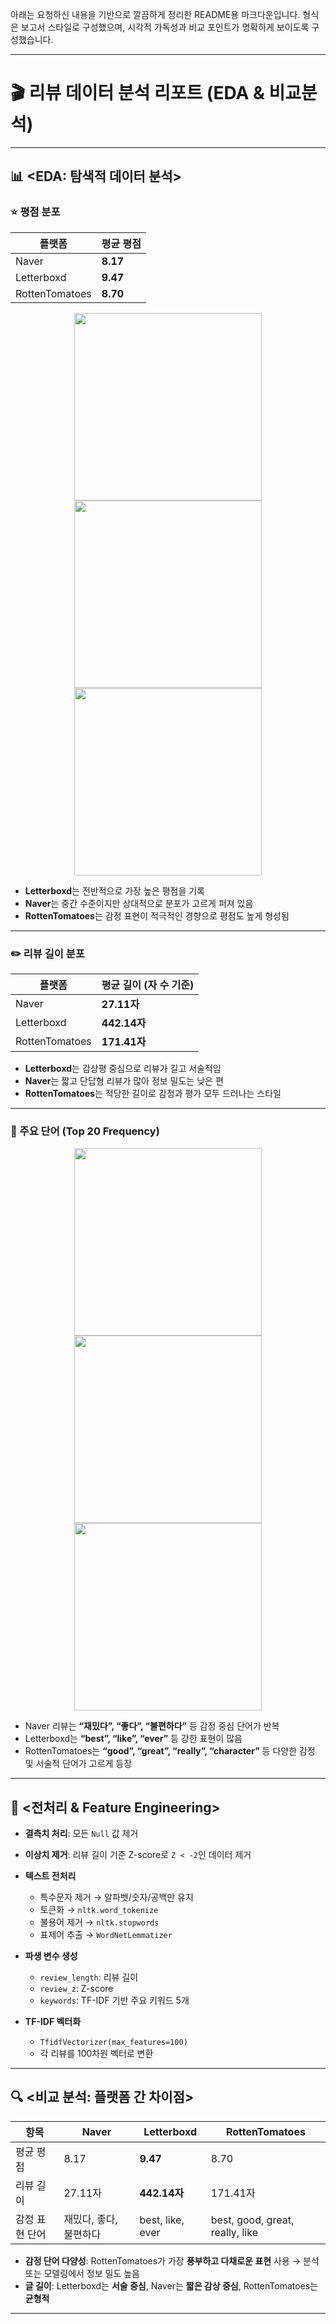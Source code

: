 아래는 요청하신 내용을 기반으로 깔끔하게 정리한 README용 마크다운입니다. 형식은 보고서 스타일로 구성했으며, 시각적 가독성과 비교 포인트가 명확하게 보이도록 구성했습니다.

---

# 🎬 리뷰 데이터 분석 리포트 (EDA & 비교분석)

---

## 📊 \<EDA: 탐색적 데이터 분석>

### ⭐ 평점 분포

| 플랫폼            | 평균 평점    |
| -------------- | -------- |
| Naver          | **8.17** |
| Letterboxd     | **9.47** |
| RottenTomatoes | **8.70** |

<div align="center">
  <img src="https://github.com/user-attachments/assets/ca770c49-e25d-466a-a2db-36ce51062447" width="300"/>
  <img src="https://github.com/user-attachments/assets/be223f60-3aab-4ab4-8e36-8d92418a4ead" width="300"/>
  <img src="https://github.com/user-attachments/assets/ff517de3-da6d-40ad-ab0f-0cdaae532540" width="300"/>
</div>

* **Letterboxd**는 전반적으로 가장 높은 평점을 기록
* **Naver**는 중간 수준이지만 상대적으로 분포가 고르게 퍼져 있음
* **RottenTomatoes**는 감정 표현이 적극적인 경향으로 평점도 높게 형성됨

---

### ✏️ 리뷰 길이 분포

| 플랫폼            | 평균 길이 (자 수 기준) |
| -------------- | -------------- |
| Naver          | **27.11자**     |
| Letterboxd     | **442.14자**    |
| RottenTomatoes | **171.41자**    |

* **Letterboxd**는 감상평 중심으로 리뷰가 길고 서술적임
* **Naver**는 짧고 단답형 리뷰가 많아 정보 밀도는 낮은 편
* **RottenTomatoes**는 적당한 길이로 감정과 평가 모두 드러나는 스타일

---

### 📝 주요 단어 (Top 20 Frequency)

<div align="center">
  <img src="https://github.com/user-attachments/assets/cf61ae72-f9cc-4296-b43b-f500ddf88a08" width="300"/>
  <img src="https://github.com/user-attachments/assets/efd4a2d2-d1ce-4676-921b-2b7a92b10d01" width="300"/>
  <img src="https://github.com/user-attachments/assets/f1e11e44-52ea-488b-a42b-64620e2f29a1" width="300"/>
</div>

* Naver 리뷰는 **“재밌다”, “좋다”, “불편하다”** 등 감정 중심 단어가 반복
* Letterboxd는 **“best”, “like”, “ever”** 등 강한 표현이 많음
* RottenTomatoes는 **“good”, “great”, “really”, “character”** 등 다양한 감정 및 서술적 단어가 고르게 등장

---

## 🧹 <전처리 & Feature Engineering>

* **결측치 처리**: 모든 `Null` 값 제거
* **이상치 제거**: 리뷰 길이 기준 Z-score로 `Z < -2`인 데이터 제거
* **텍스트 전처리**

  * 특수문자 제거 → 알파벳/숫자/공백만 유지
  * 토큰화 → `nltk.word_tokenize`
  * 불용어 제거 → `nltk.stopwords`
  * 표제어 추출 → `WordNetLemmatizer`
* **파생 변수 생성**

  * `review_length`: 리뷰 길이
  * `review_z`: Z-score
  * `keywords`: TF-IDF 기반 주요 키워드 5개
* **TF-IDF 벡터화**

  * `TfidfVectorizer(max_features=100)`
  * 각 리뷰를 100차원 벡터로 변환

---

## 🔍 <비교 분석: 플랫폼 간 차이점>

| 항목       | Naver         | Letterboxd       | RottenTomatoes                  |
| -------- | ------------- | ---------------- | ------------------------------- |
| 평균 평점    | 8.17          | **9.47**         | 8.70                            |
| 리뷰 길이    | 27.11자        | **442.14자**      | 171.41자                         |
| 감정 표현 단어 | 재밌다, 좋다, 불편하다 | best, like, ever | best, good, great, really, like |

* **감정 단어 다양성**:
  RottenTomatoes가 가장 **풍부하고 다채로운 표현** 사용 → 분석 또는 모델링에서 정보 밀도 높음
* **글 길이**:
  Letterboxd는 **서술 중심**, Naver는 **짧은 감상 중심**, RottenTomatoes는 **균형적**

---

